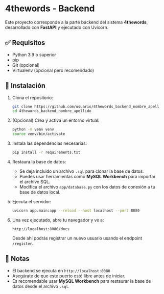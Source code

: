 # 4thewords - Backend

Este proyecto corresponde a la parte backend del sistema **4thewords**, desarrollado con **FastAPI** y ejecutado con Uvicorn.

## ✅ Requisitos

- Python 3.9 o superior
- pip
- Git (opcional)
- Virtualenv (opcional pero recomendado)

## 🚀 Instalación

1. Clona el repositorio:

   ```bash
   git clone https://github.com/usuario/4thewords_backend_nombre_apellido.git
   cd 4thewords_backend_nombre_apellido
   ```

2. (Opcional) Crea y activa un entorno virtual:

   ```bash
   python -m venv venv
   source venv/bin/activate
   ```

3. Instala las dependencias necesarias:

   ```bash
   pip install -r requirements.txt
   ```

4. Restaura la base de datos:

   - Se deja incluido un archivo `.sql` para clonar la base de datos.
   - Puedes usar herramientas como **MySQL Workbench** para importar el archivo SQL.
   - Modifica el archivo `app/database.py` con los datos de conexión a tu base de datos local.

5. Ejecuta el servidor:

   ```bash
   uvicorn app.main:app --reload --host localhost --port 8080
   ```

6. Una vez ejecutado, abre tu navegador y ve a:

   ```
   http://localhost:8080/docs
   ```

   Desde ahí podrás registrar un nuevo usuario usando el endpoint `/register`.

## 📌 Notas

- El backend se ejecuta en `http://localhost:8080`
- Asegúrate de que este puerto esté libre antes de iniciar.
- Es recomendable usar **MySQL Workbench** para restaurar la base de datos desde el archivo `.sql`.
